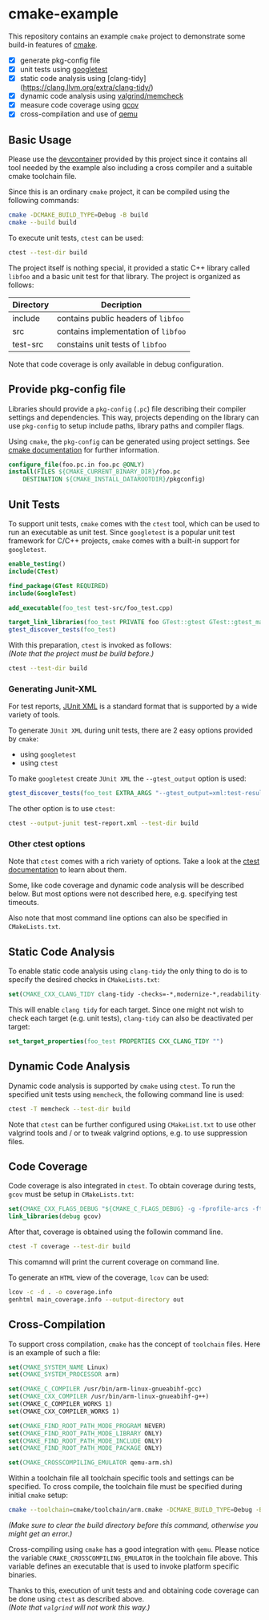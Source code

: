 # cmake-example

This repository contains an example `cmake` project to demonstrate some build-in features of [cmake](https://cmake.org/).

- [x] generate pkg-config file
- [x] unit tests using [googletest](https://github.com/google/googletest)
- [x] static code analysis using [clang-tidy] (https://clang.llvm.org/extra/clang-tidy/)
- [x] dynamic code analysis using [valgrind/memcheck](https://valgrind.org/)
- [x] measure code coverage using [gcov](https://gcc.gnu.org/onlinedocs/gcc/Gcov.html)
- [X] cross-compilation and use of [qemu](https://www.qemu.org/)

## Basic Usage

Please use the [devcontainer](https://code.visualstudio.com/docs/devcontainers/containers) provided by this project since it contains all tool needed by the example also including
a cross compiler and a suitable cmake toolchain file.

Since this is an ordinary `cmake` project, it can be compiled using the following commands:

```bash
cmake -DCMAKE_BUILD_TYPE=Debug -B build
cmake --build build
```

To execute unit tests, `ctest` can be used:

```bash
ctest --test-dir build
```

The project itself is nothing special, it provided a static C++ library called `libfoo` and
a basic unit test for that library. The project is organized as follows:

| Directory | Decription |
| --------- | ---------- |
| include   | contains public headers of `libfoo` |
| src       | contains implementation of `libfoo` |
| test-src  | constains unit tests of `libfoo` |

Note that code coverage is only available in debug configuration.

## Provide pkg-config file

Libraries should provide a `pkg-config` (`.pc`) file describing their compiler settings and dependencies.
This way, projects depending on the library can use `pkg-config` to setup include paths, library paths and compiler flags.

Using `cmake`, the `pkg-config` can be generated using project settings.
See [cmake documentation](https://cmake.org/cmake/help/latest/command/configure_file.html) for further information.

```cmake
configure_file(foo.pc.in foo.pc @ONLY) 
install(FILES ${CMAKE_CURRENT_BINARY_DIR}/foo.pc
    DESTINATION ${CMAKE_INSTALL_DATAROOTDIR}/pkgconfig)
```

## Unit Tests

To support unit tests, `cmake` comes with the `ctest` tool, which can be used to run an executable as unit test. Since `googletest` is a popular
unit test framework for C/C++ projects, `cmake` comes with a built-in
support for `googletest`.

```cmake
enable_testing()
include(CTest)

find_package(GTest REQUIRED)
include(GoogleTest)

add_executable(foo_test test-src/foo_test.cpp)

target_link_libraries(foo_test PRIVATE foo GTest::gtest GTest::gtest_main)
gtest_discover_tests(foo_test)
```

With this preparation, `ctest` is invoked as follows:  
_(Note that the project must be build before.)_

```bash
ctest --test-dir build
```

### Generating Junit-XML

For test reports, [JUnit XML](https://www.ibm.com/docs/de/developer-for-zos/14.1?topic=formats-junit-xml-format) is a standard format that is supported by a wide variety of tools.

To generate `JUnit XML` during unit tests, there are 2 easy options provided by `cmake`:

- using `googletest`
- using `ctest`

To make `googletest` create `JUnit XML` the `--gtest_output` option is used:

```cmake
gtest_discover_tests(foo_test EXTRA_ARGS "--gtest_output=xml:test-results.xml")
```

The other option is to use `ctest`:

```bash
ctest --output-junit test-report.xml --test-dir build
```

### Other ctest options

Note that `ctest` comes with a rich variety of options.
Take a look at the [ctest documentation](https://cmake.org/cmake/help/latest/manual/ctest.1.html) to learn about them.

Some, like code coverage and dynamic code analysis will be described below. But most options were not described here, e.g. specifying test timeouts.

Also note that most command line options can also be specified in
`CMakeLists.txt`.

## Static Code Analysis

To enable static code analysis using `clang-tidy` the only thing to do is
to specify the desired checks in `CMakeLists.txt`:

```cmake
set(CMAKE_CXX_CLANG_TIDY clang-tidy -checks=-*,modernize-*,readability-*)
```

This will enable `clang tidy` for each target. Since one might not wish
to check each target (e.g. unit tests), `clang-tidy` can also be deactivated
per target:

```cmake
set_target_properties(foo_test PROPERTIES CXX_CLANG_TIDY "")
```

## Dynamic Code Analysis

Dynamic code analysis is supported by `cmake` using `ctest`.
To run the specified unit tests using `memcheck`, the following command line is used:

```bash
ctest -T memcheck --test-dir build
```

Note that `ctest` can be further configured using `CMakeList.txt` to
use other valgrind tools and / or to tweak valgrind options, e.g. to
use suppression files.

## Code Coverage

Code coverage is also integrated in `ctest`. To obtain coverage
during tests, `gcov` must be setup in `CMakeLists.txt`:

```cmake
set(CMAKE_CXX_FLAGS_DEBUG "${CMAKE_C_FLAGS_DEBUG} -g -fprofile-arcs -ftest-coverage")
link_libraries(debug gcov)
```

After that, coverage is obtained using the followin command line.

```bash
ctest -T coverage --test-dir build
```

This comamnd will print the current coverage on command line.


To generate an `HTML` view of the coverage, `lcov` can be used:

```bash
lcov -c -d . -o coverage.info
genhtml main_coverage.info --output-directory out
```

## Cross-Compilation

To support cross compilation, `cmake` has the concept of `toolchain` files.
Here is an example of such a file:

```cmake
set(CMAKE_SYSTEM_NAME Linux)
set(CMAKE_SYSTEM_PROCESSOR arm)

set(CMAKE_C_COMPILER /usr/bin/arm-linux-gnueabihf-gcc)
set(CMAKE_CXX_COMPILER /usr/bin/arm-linux-gnueabihf-g++)
set(CMAKE_C_COMPILER_WORKS 1)
set(CMAKE_CXX_COMPILER_WORKS 1)

set(CMAKE_FIND_ROOT_PATH_MODE_PROGRAM NEVER)
set(CMAKE_FIND_ROOT_PATH_MODE_LIBRARY ONLY)
set(CMAKE_FIND_ROOT_PATH_MODE_INCLUDE ONLY)
set(CMAKE_FIND_ROOT_PATH_MODE_PACKAGE ONLY)

set(CMAKE_CROSSCOMPILING_EMULATOR qemu-arm.sh)
```

Within a toolchain file all toolchain specific tools and settings can be specified.
To cross compile, the toolchain file must be specified during initial `cmake` setup:

```bash
cmake --toolchain=cmake/toolchain/arm.cmake -DCMAKE_BUILD_TYPE=Debug -B build
```

_(Make sure to clear the build directory before this command, otherwise you might
get an error.)_

Cross-compiling using `cmake` has a good integration with `qemu`. Please notice the
variable `CMAKE_CROSSCOMPILING_EMULATOR` in the toolchain file above. This variable
defines an executable that is used to invoke platform specific binaries.

Thanks to this, execution of unit tests and and obtaining code coverage can be
done using `ctest` as described above.  
_(Note that `valgrind` will not work this way.)_

